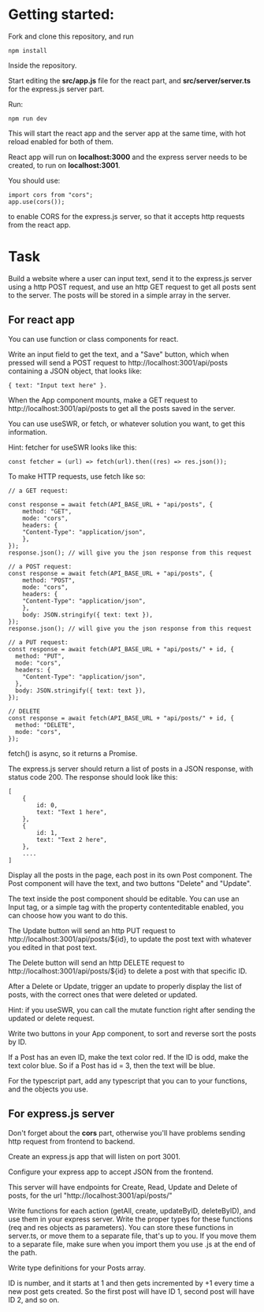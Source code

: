 # Getting started:

Fork and clone this repository, and run

    npm install

Inside the repository.

Start editing the **src/app.js** file for the react part, and **src/server/server.ts** for the express.js server part.

Run:

    npm run dev

This will start the react app and the server app at the same time, with hot reload enabled for both of them.

React app will run on **localhost:3000** and the express server needs to be created, to run on **localhost:3001**.

You should use:

    import cors from "cors";
    app.use(cors());

to enable CORS for the express.js server, so that it accepts http requests from the react app.

# Task

Build a website where a user can input text, send it to the express.js server using a http POST request, and use an http GET request to get all posts sent to the server. The posts will be stored in a simple array in the server.

## For react app

You can use function or class components for react.

Write an input field to get the text, and a "Save" button, which when pressed will send a POST request to http://localhost:3001/api/posts containing a JSON object, that looks like:

    { text: "Input text here" }.

When the App component mounts, make a GET request to http://localhost:3001/api/posts to get all the posts saved in the server.

You can use useSWR, or fetch, or whatever solution you want, to get this information.

Hint: fetcher for useSWR looks like this:

    const fetcher = (url) => fetch(url).then((res) => res.json());

To make HTTP requests, use fetch like so:

    // a GET request:

    const response = await fetch(API_BASE_URL + "api/posts", {
        method: "GET",
        mode: "cors",
        headers: {
        "Content-Type": "application/json",
        },
    });
    response.json(); // will give you the json response from this request

    // a POST request:
    const response = await fetch(API_BASE_URL + "api/posts", {
        method: "POST",
        mode: "cors",
        headers: {
        "Content-Type": "application/json",
        },
        body: JSON.stringify({ text: text }),
    });
    response.json(); // will give you the json response from this request

    // a PUT request:
    const response = await fetch(API_BASE_URL + "api/posts/" + id, {
      method: "PUT",
      mode: "cors",
      headers: {
        "Content-Type": "application/json",
      },
      body: JSON.stringify({ text: text }),
    });

    // DELETE
    const response = await fetch(API_BASE_URL + "api/posts/" + id, {
      method: "DELETE",
      mode: "cors",
    });

fetch() is async, so it returns a Promise.

The express.js server should return a list of posts in a JSON response, with status code 200. The response should look like this:

    [
        {
            id: 0,
            text: "Text 1 here",
        },
        {
            id: 1,
            text: "Text 2 here",
        },
        ....
    ]

Display all the posts in the page, each post in its own Post component. The Post component will have the text, and two buttons "Delete" and "Update".

The text inside the post component should be editable. You can use an Input tag, or a simple tag with the property contenteditable enabled, you can choose how you want to do this.

The Update button will send an http PUT request to http://localhost:3001/api/posts/${id}, to update the post text with whatever you edited in that post text.

The Delete button will send an http DELETE request to http://localhost:3001/api/posts/${id} to delete a post with that specific ID.

After a Delete or Update, trigger an update to properly display the list of posts, with the correct ones that were deleted or updated.

Hint: if you useSWR, you can call the mutate function right after sending the updated or delete request.

Write two buttons in your App component, to sort and reverse sort the posts by ID.

If a Post has an even ID, make the text color red. If the ID is odd, make the text color blue.
So if a Post has id = 3, then the text will be blue.

For the typescript part, add any typescript that you can to your functions, and the objects you use.

## For express.js server

Don't forget about the **cors** part, otherwise you'll have problems sending http request from frontend to backend.

Create an express.js app that will listen on port 3001.

Configure your express app to accept JSON from the frontend.

This server will have endpoints for Create, Read, Update and Delete of posts, for the url "http://localhost:3001/api/posts/"

Write functions for each action (getAll, create, updateByID, deleteByID), and use them in your express server. Write the proper types for these functions (req and res objects as parameters).
You can store these functions in server.ts, or move them to a separate file, that's up to you.
If you move them to a separate file, make sure when you import them you use .js at the end of the path.

Write type definitions for your Posts array.

ID is number, and it starts at 1 and then gets incremented by +1 every time a new post gets created. So the first post will have ID 1, second post will have ID 2, and so on.
